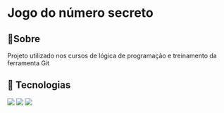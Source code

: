 <h1>Jogo do número secreto</h1>

<h2> 💓Sobre </h2>
<p>Projeto utilizado nos cursos de lógica de programação e treinamento da ferramenta Git</p>

## 🚀 Tecnologias
<div>
  <img src="https://img.shields.io/badge/logo-javascript-blue?logo=javascript">
  <img src="https://img.shields.io/badge/logo-html-blue?logo=html">
  <img src= "https://img.shields.io/badge/logo-css-blue?logo=css">
</div>

